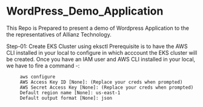 # WordPress_Demo_Application
This Repo is Prepared to present a demo of Wordpress Application to the the representatives of Allianz Technology.

Step-01: Create EKS Cluster using eksctl
         Prerequisite is to have the AWS CLI installed in your local to configure in which acccount the EKS cluster will be created. Once you have an IAM user and AWS CLI installed in your local, we have to fire a command -:
         
         aws configure
         AWS Access Key ID [None]: (Replace your creds when prompted)
         AWS Secret Access Key [None]: (Replace your creds when prompted)
         Default region name [None]: us-east-1
         Default output format [None]: json
